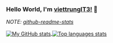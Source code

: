 ### Hello World, I'm [viettrungIT3!](https://viettrungIT3.github.io) 👋
*NOTE:  [github-readme-stats](https://github.com/anuraghazra/github-readme-stats)*



<div>
  <a href="https://github.com/qwerty541">
    <img align="center" alt="My GitHub stats" src="https://github-readme-stats.qwerty541.vercel.app/api?username=viettrungIT3&show_icons=true&include_all_commits=true&count_private=true&cache_seconds=1800&icon_color=2d77dc&title_color=2d77dc&text_color=ffffff&bg_color=0d1117" />
  </a>
  <a href="https://github.com/qwerty541">
    <img align="center" alt="Top languages stats" src="https://github-readme-stats.anuraghazra1.vercel.app/api/top-langs/?username=viettrungIT3&layout=compact&icon_color=2d77dc&title_color=2d77dc&text_color=ffffff&bg_color=0d1117" />
  </a>
</div>

<!--
**viettrungIT3/viettrungIT3** is a ✨ _special_ ✨ repository because its `README.md` (this file) appears on your GitHub profile.

Here are some ideas to get you started:

- 🔭 I’m currently working on ...
- 🌱 I’m currently learning ...
- 👯 I’m looking to collaborate on ...
- 🤔 I’m looking for help with ...
- 💬 Ask me about ...
- 📫 How to reach me: ...
- 😄 Pronouns: ...
- ⚡ Fun fact: ...
-->
